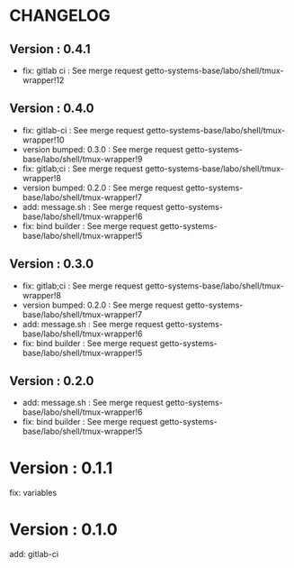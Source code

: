 # CHANGELOG

## Version : 0.4.1

- fix: gitlab ci : See merge request getto-systems-base/labo/shell/tmux-wrapper!12


## Version : 0.4.0

- fix: gitlab-ci : See merge request getto-systems-base/labo/shell/tmux-wrapper!10
- version bumped: 0.3.0 : See merge request getto-systems-base/labo/shell/tmux-wrapper!9
- fix: gitlab;ci : See merge request getto-systems-base/labo/shell/tmux-wrapper!8
- version bumped: 0.2.0 : See merge request getto-systems-base/labo/shell/tmux-wrapper!7
- add: message.sh : See merge request getto-systems-base/labo/shell/tmux-wrapper!6
- fix: bind builder : See merge request getto-systems-base/labo/shell/tmux-wrapper!5


## Version : 0.3.0

- fix: gitlab;ci : See merge request getto-systems-base/labo/shell/tmux-wrapper!8
- version bumped: 0.2.0 : See merge request getto-systems-base/labo/shell/tmux-wrapper!7
- add: message.sh : See merge request getto-systems-base/labo/shell/tmux-wrapper!6
- fix: bind builder : See merge request getto-systems-base/labo/shell/tmux-wrapper!5


## Version : 0.2.0

- add: message.sh : See merge request getto-systems-base/labo/shell/tmux-wrapper!6
- fix: bind builder : See merge request getto-systems-base/labo/shell/tmux-wrapper!5

# Version : 0.1.1

fix: variables

# Version : 0.1.0

add: gitlab-ci

